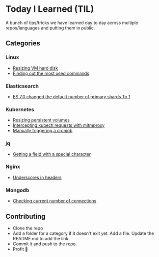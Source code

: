# Today I Learned (TIL)

A bunch of tips/tricks we have learned day to day across multiple repos/languages and putting them in public.

## Categories

### Linux

- [Resizing VM hard disk](linux/resizing_vm_hard_disk.md)
- [Finding out the most used commands](linux/finding_out_most_used_commands.md)

### Elasticsearch

- [ES 7.0 changed the default number of primary shards To 1](elasticsearch/es_7_0_default_number_of_primary_shards.md)

### Kubernetes

- [Resizing persistent volumes](kubernetes/resizing_pv.md)
- [Intercepting kubectl requests with mitmproxy](kubernetes/intercepting_kubectl_requests.md)
- [Manually triggering a cronjob](kubernetes/triggering_cronjobs_manually.md)

### jq

- [Getting a field with a special character](jq/getting_a_field_with_a_special_character.md)

### Nginx

- [Underscores in headers](nginx/underscores_in_headers.md)

### Mongodb

- [Checking current number of connections](mongodb/listing_currnt_connections.md)

## Contributing

- Clone the repo
- Add a folder for a category if it doesn't exit yet. Add a file. Update the README.md to add the link.
- Commit it and push to the repo.
- Profit 🥳
